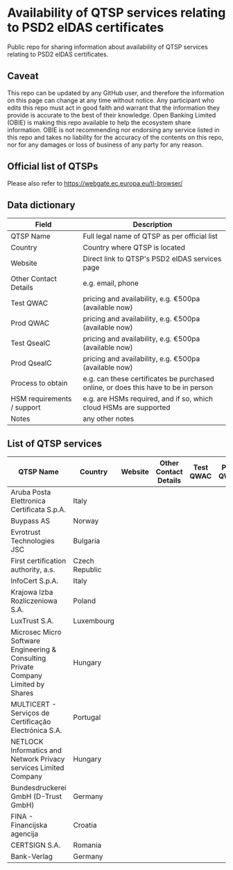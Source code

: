 # Availability of QTSP services relating to PSD2 eIDAS certificates
Public repo for sharing information about availability of QTSP services relating to PSD2 eIDAS certificates.

## Caveat

This repo can be updated by any GitHub user, and therefore the information on this page can change at any time without notice. Any participant who edits this repo must act in good faith and warrant that the information they provide is accurate to the best of their knowledge. Open Banking Limited (OBIE) is making this repo available to help the ecosystem share information. OBIE is not recommending nor endorsing any service listed in this repo and takes no liability for the accuracy of the contents on this repo, nor for any damages or loss of business of any party for any reason.

## Official list of QTSPs

Please also refer to https://webgate.ec.europa.eu/tl-browser/

## Data dictionary

| Field | Description |
| ----- | ----------- |
| QTSP Name | Full legal name of QTSP as per official list |
| Country | Country where QTSP is located |
| Website | Direct link to QTSP's PSD2 eIDAS services page |
| Other Contact Details | e.g. email, phone |
| Test QWAC | pricing and availability, e.g. €500pa (available now) |
| Prod QWAC | pricing and availability, e.g. €500pa (available now) |
| Test QsealC | pricing and availability, e.g. €500pa (available now) |
| Prod QsealC | pricing and availability, e.g. €500pa (available now) |
| Process to obtain | e.g. can these certificates be purchased online, or does this have to be in person | 
| HSM requirements / support | e.g. are HSMs required, and if so, which cloud HSMs are supported |
| Notes | any other notes |

## List of QTSP services

| QTSP Name | Country | Website | Other Contact Details | Test QWAC | Prod QWAC | Test QsealC | Prod QsealC | Process to obtain | HSM requirements / support | Notes |
|--------------|-----------------|-----------------------------------------------|------------------------|--------------------------------|------------------------|--------------------------------|-----------------------------------------------------------------------------------------------------------|----------------------------------------------------------------------|------------------------------------------|-|
| Aruba Posta Elettronica Certificata S.p.A. | Italy |||||||||||
| Buypass AS | Norway |||||||||||
| Evrotrust Technologies JSC | Bulgaria |||||||||||
| First certification authority, a.s. | Czech Republic |||||||||||
| InfoCert S.p.A. | Italy |||||||||||
| Krajowa Izba Rozliczeniowa S.A. | Poland |||||||||||
| LuxTrust S.A. | Luxembourg |||||||||||
| Microsec Micro Software Engineering & Consulting Private Company Limited by Shares | Hungary |||||||||||
| MULTICERT - Serviços de Certificação Electrónica S.A. | Portugal |||||||||||
| NETLOCK Informatics and Network Privacy services Limited Company | Hungary |||||||||||
| Bundesdruckerei GmbH (D-Trust GmbH) | Germany |||||||||||
| FINA - Financijska agencija | Croatia |||||||||||
| CERTSIGN S.A. | Romania |||||||||||
| Bank-Verlag | Germany |||||||||||

